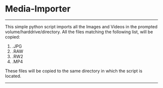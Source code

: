 # Media-Importer
---
This simple python script imports all the Images and Videos in the prompted volume/harddrive/directory. All the files matching the following list, will be copied:

1. .JPG
2. .RAW
3. .RW2
4. .MP4

These files will be copied to the same directory in which the script is located.

---
